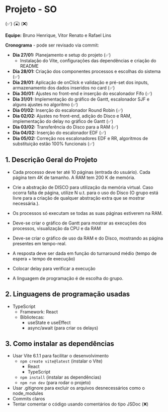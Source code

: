# Projeto - SO
(✅) (⌛) (❌)

**Equipe:** Bruno Henrique, Vitor Renato e Rafael Lins

**Cronograma** - pode ser revisado via commit:
- **Dia 27/01:** Planejamento e setup do projeto (✅)
    - Instalação do Vite, configurações das dependências e criação do README
- **Dia 28/01:** Criação dos componentes processos e escolhas do sistema (✅)
- **Dia 29/01:** Aplicação de onClick e validação e pré-set dos inputs, armazenamento dos dados inseridos no card (✅)
- **Dia 30/01:** Ajustes no front-end e inserção do escalonador Fifo (✅)
- **Dia 31/01:** Implementação do gráfico de Gantt, escalonador SJF e alguns ajustes no algoritmo (✅)
- **Dia 01/02:** Inserção do escalonador Round Robin (✅)
- **Dia 02/02:** Ajustes no front-end, adição do Disco e RAM, implementação do delay no gráfico de Gantt (✅)
- **Dia 03/02:** Transferência do Disco para a RAM (✅)
- **Dia 04/02:** Inserção do escalonador EDF (✅)
- **Dia 05/02:** Correção nos escalonadores EDF e RR, algoritmos de substituição estão 100% funcionais (✅)

## 1. Descrição Geral do Projeto
- Cada processo deve ter até 10 páginas (entrada do usuário). Cada página tem 4K de tamanho. A RAM tem 200 K de memória.

- Crie a abstração de DISCO para utilização da memória virtual. Caso ocorra falta de página, utilize N u.t. para o uso do Disco (O grupo está livre para a criação de qualquer abstração extra que se mostrar necessária.).

- Os processos só executam se todas as suas páginas estiverem na RAM.

- Deve-se criar o gráfico de Gantt para mostrar as execuções dos processos, visualização da CPU e da RAM

- Deve-se criar o gráfico de uso da RAM e do Disco, mostrando as página presentes em tempo-real.

- A resposta deve ser dada em função do turnaround médio (tempo de espera + tempo de execução)

- Colocar delay para verificar a execução

- A linguagem de programação é de escolha do grupo.

## 2. Linguagens de programação usadas

- TypeScript
    - Framework: React
    - Bibliotecas:
        - useState e useEffect
        - async/await (para criar os delays)

## 3. Como instalar as dependências

- Usar Vite 6.1.1 para facilitar o desenvolvimento
    - ``npm create vite@latest`` (instalar o Vite)
        - React
        - TypeScript
    - ``npm install`` (instalar as dependências)
    - ``npm run dev`` (para rodar o projeto)
- Usar .gitignore para excluir os arquivos desnecessários como o node_modules
- Commits claros
- Tentar comentar o código usando comentários do tipo JSDoc (❌)